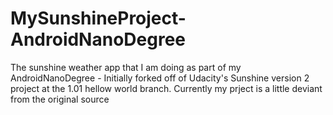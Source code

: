 # MySunshineProject-AndroidNanoDegree
The sunshine weather app that I am doing as part of my AndroidNanoDegree - Initially forked off of Udacity's Sunshine version 2 project at the 1.01 hellow world branch. Currently my prject is a little deviant from the original source
